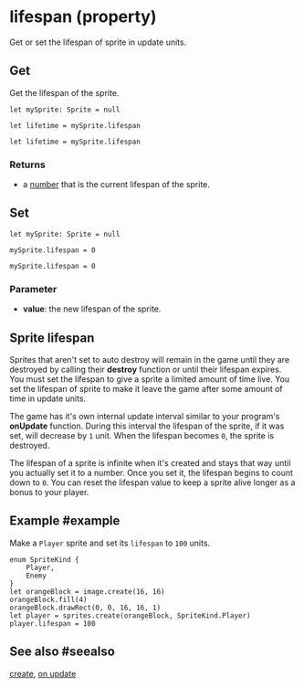 # lifespan (property)

Get or set the lifespan of sprite in update units.

## Get

Get the lifespan of the sprite.

```block
let mySprite: Sprite = null

let lifetime = mySprite.lifespan
```

```typescript-ignore
let lifetime = mySprite.lifespan
```

### Returns

* a [number](/types/number) that is the current lifespan of the sprite.

## Set

```block
let mySprite: Sprite = null

mySprite.lifespan = 0
```

```typescript-ignore
mySprite.lifespan = 0
```

### Parameter

* **value**: the new lifespan of the sprite.

## Sprite lifespan

Sprites that aren't set to auto destroy will remain in the game until they are destroyed by calling their **destroy** function or until their lifespan expires. You must set the lifespan to give a sprite a limited amount of time live. You set the lifespan of sprite to make it leave the game after some amount of time in update units.

The game has it's own internal update interval similar to your program's **onUpdate** function. During this interval the lifespan of the sprite, if it was set, will decrease by `1` unit. When the lifespan becomes `0`, the sprite is destroyed.

The lifespan of a sprite is infinite when it's created and stays that way until you actually set it to a number. Once you set it, the lifespan begins to count down to `0`. You can reset the lifespan value to keep a sprite alive longer as a bonus to your player.

## Example #example

Make a ``Player`` sprite and set its ``lifespan`` to `100` units.

```blocks
enum SpriteKind {
    Player,
    Enemy
}
let orangeBlock = image.create(16, 16)
orangeBlock.fill(4)
orangeBlock.drawRect(0, 0, 16, 16, 1)
let player = sprites.create(orangeBlock, SpriteKind.Player)
player.lifespan = 100
```

## See also #seealso

[create](/reference/sprites/create),
[on update](/reference/game/on-update)
